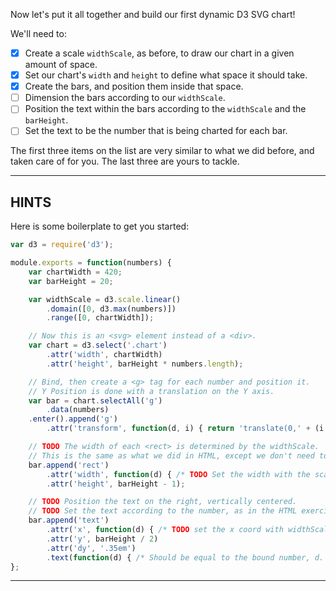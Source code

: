 Now let's put it all together and build our first dynamic D3 SVG chart!

We'll need to:

- [X] Create a scale `widthScale`, as before, to draw our chart in a given amount of space.
- [X] Set our chart's `width` and `height` to define what space it should take.
- [X] Create the bars, and position them inside that space.
- [ ] Dimension the bars according to our `widthScale`.
- [ ] Position the text within the bars according to the `widthScale` and the `barHeight`.
- [ ] Set the text to be the number that is being charted for each bar.

The first three items on the list are very similar to what we did before, and taken care of for you. The last three are yours to tackle.

----------------------------------------------------------------------

## HINTS

Here is some boilerplate to get you started:

```js
var d3 = require('d3');

module.exports = function(numbers) {
    var chartWidth = 420;
    var barHeight = 20;

    var widthScale = d3.scale.linear()
        .domain([0, d3.max(numbers)])
        .range([0, chartWidth]);

    // Now this is an <svg> element instead of a <div>.
    var chart = d3.select('.chart')
        .attr('width', chartWidth)
        .attr('height', barHeight * numbers.length);

    // Bind, then create a <g> tag for each number and position it.
    // Y Position is done with a translation on the Y axis.
    var bar = chart.selectAll('g')
        .data(numbers)
    .enter().append('g')
        .attr('transform', function(d, i) { return 'translate(0,' + (i * barHeight) + ')'; });

    // TODO The width of each <rect> is determined by the widthScale.
    // This is the same as what we did in HTML, except we don't need to mention that the value is in "px".
    bar.append('rect')
        .attr('width', function(d) { /* TODO Set the width with the scale. */ })
        .attr('height', barHeight - 1);

    // TODO Position the text on the right, vertically centered.
    // TODO Set the text according to the number, as in the HTML exercises.
    bar.append('text')
        .attr('x', function(d) { /* TODO set the x coord with widthScale, -3 for padding. */ })
        .attr('y', barHeight / 2)
        .attr('dy', '.35em')
        .text(function(d) { /* Should be equal to the bound number, d. */ });
};
```

----------------------------------------------------------------------
